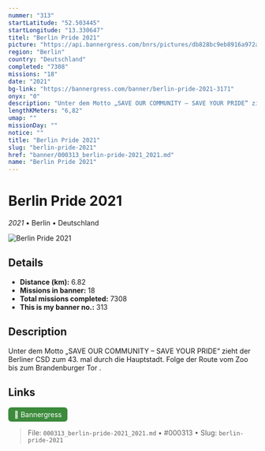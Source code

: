 ```yaml
---
nummer: "313"
startLatitude: "52.503445"
startLongitude: "13.330647"
titel: "Berlin Pride 2021"
picture: "https://api.bannergress.com/bnrs/pictures/db828bc9eb8916a972af54630608551d"
region: "Berlin"
country: "Deutschland"
completed: "7308"
missions: "18"
date: "2021"
bg-link: "https://bannergress.com/banner/berlin-pride-2021-3171"
onyx: "0"
description: "Unter dem Motto „SAVE OUR COMMUNITY – SAVE YOUR PRIDE“ zieht der Berliner CSD zum 43. mal durch die Hauptstadt.\nFolge der Route vom Zoo bis zum Brandenburger Tor ."
lengthKMeters: "6,82"
umap: ""
missionDay: ""
notice: ""
title: "Berlin Pride 2021"
slug: "berlin-pride-2021"
href: "banner/000313_berlin-pride-2021_2021.md"
name: "Berlin Pride 2021"
---
```

# Berlin Pride 2021

*2021* • Berlin • Deutschland

![Berlin Pride 2021](https://api.bannergress.com/bnrs/pictures/db828bc9eb8916a972af54630608551d)



## Details
- **Distance (km):** 6.82
- **Missions in banner:** 18
- **Total missions completed:** 7308
- **This is my banner no.:** 313



## Description
Unter dem Motto „SAVE OUR COMMUNITY – SAVE YOUR PRIDE“ zieht der Berliner CSD zum 43. mal durch die Hauptstadt.
Folge der Route vom Zoo bis zum Brandenburger Tor .



## Links
<a href="https://bannergress.com/banner/berlin-pride-2021-3171" target="_blank" style="display:inline-block;margin-right:8px;padding:6px 12px;background:#3c8b3c;color:#fff;text-decoration:none;border-radius:6px;">🔗 Bannergress</a>



> File: `000313_berlin-pride-2021_2021.md`
> • #000313
> • Slug: `berlin-pride-2021`
